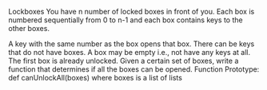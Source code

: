 Lockboxes
You have n number of locked boxes in front of you. Each box is numbered sequentially from 0 to n-1 and each box contains keys to the other boxes.

A key with the same number as the box opens that box.
There can be keys that do not have boxes.
A box may be empty i.e., not have any keys at all. The first box is already unlocked. Given a certain set of boxes, write a function that determines if all the boxes can be opened. Function Prototype: def canUnlockAll(boxes)
where boxes is a list of lists

